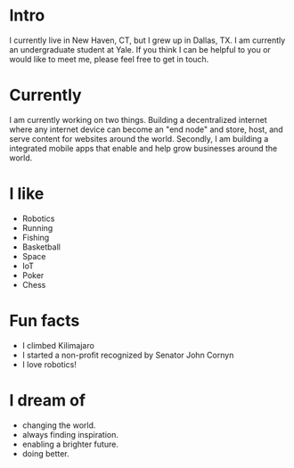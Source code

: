 
# Intro

I currently live in New Haven, CT, but I grew up in Dallas, TX. I am currently an undergraduate student at Yale. If you think I can be helpful to you or would like to meet me, please feel free to get in touch.

# Currently

I am currently working on two things. Building a decentralized internet where any internet device can become an "end node" and store, host, and serve content for websites around the world. Secondly, I am building a integrated mobile apps that enable and help grow businesses around the world.

# I like

- Robotics
- Running
- Fishing
- Basketball
- Space
- IoT
- Poker
- Chess

# Fun facts

- I climbed Kilimajaro
- I started a non-profit recognized by Senator John Cornyn
- I love robotics!

# I dream of

- changing the world.
- always finding inspiration.
- enabling a brighter future.
- doing better.